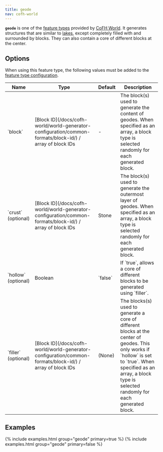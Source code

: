 ```yaml
---
title: geode
nav: cofh-world
---
```


**`geode`** is one of the [feature
types](/docs/cofh-world/world-generator-configuration/feature-types/) provided
by [CoFH World](/docs/cofh-world/). It generates structures that are similar to
[lakes](/docs/cofh-world/world-generator-configuration/feature-types/lake/),
except completely filled with and surrounded by blocks. They can also contain a
core of different blocks at the center.


Options
-------

When using this feature type, the following values must be added to the [feature
type
configuration](/docs/cofh-world/world-generator-configuration/feature-format/#feature-type-configuration).

<div class="uk-overflow-container">
    <table class="uk-table uk-table-striped uk-text-small">
        <thead>
            <tr>
                <th>Name</th>
                <th>Type</th>
                <th>Default</th>
                <th>Description</th>
            </tr>
        </thead>
        <tbody>
            <tr>
                <td markdown="span">`block`</td>
                <td markdown="span">
                    [Block ID](/docs/cofh-world/world-generator-configuration/common-formats/block-id/)
                    / array of block IDs
                </td>
                <td>-</td>
                <td markdown="span">
                    The block(s) used to generate the content of geodes. When
                    specified as an array, a block type is selected randomly for
                    each generated block.
                </td>
            </tr>
            <tr>
                <td markdown="span">`crust` (optional)</td>
                <td markdown="span">
                    [Block ID](/docs/cofh-world/world-generator-configuration/common-formats/block-id/)
                    / array of block IDs
                </td>
                <td markdown="span">Stone</td>
                <td markdown="span">
                    The block(s) used to generate the outermost layer of geodes.
                    When specified as an array, a block type is selected
                    randomly for each generated block.
                </td>
            </tr>
            <tr>
                <td markdown="span">`hollow` (optional)</td>
                <td markdown="span">Boolean</td>
                <td markdown="span">`false`</td>
                <td markdown="span">
                    If `true`, allows a core of different blocks to be
                    generated using `filler`.
                </td>
            </tr>
            <tr>
                <td markdown="span">`filler` (optional)</td>
                <td markdown="span">
                    [Block ID](/docs/cofh-world/world-generator-configuration/common-formats/block-id/)
                    / array of block IDs
                </td>
                <td markdown="span">(None)</td>
                <td markdown="span">
                    The blocks(s) used to generate a core of different blocks
                    at the center of geodes. This only works if `hollow` is set
                    to `true`. When specified as an array, a block type is
                    selected randomly for each generated block.
                </td>
            </tr>
        </tbody>
    </table>
</div>


Examples
--------

{% include examples.html group="geode" primary=true %}
{% include examples.html group="geode" primary=false %}
